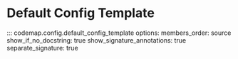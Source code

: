 # Default Config Template

::: codemap.config.default_config_template
    options:
      members_order: source
      show_if_no_docstring: true
      show_signature_annotations: true
      separate_signature: true

